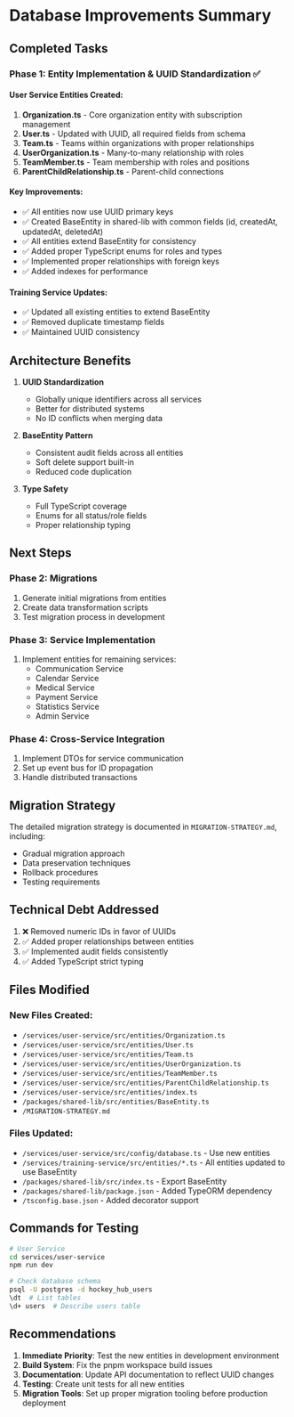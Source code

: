 # Database Improvements Summary

## Completed Tasks

### Phase 1: Entity Implementation & UUID Standardization ✅

#### User Service Entities Created:
1. **Organization.ts** - Core organization entity with subscription management
2. **User.ts** - Updated with UUID, all required fields from schema
3. **Team.ts** - Teams within organizations with proper relationships
4. **UserOrganization.ts** - Many-to-many relationship with roles
5. **TeamMember.ts** - Team membership with roles and positions
6. **ParentChildRelationship.ts** - Parent-child connections

#### Key Improvements:
- ✅ All entities now use UUID primary keys
- ✅ Created BaseEntity in shared-lib with common fields (id, createdAt, updatedAt, deletedAt)
- ✅ All entities extend BaseEntity for consistency
- ✅ Added proper TypeScript enums for roles and types
- ✅ Implemented proper relationships with foreign keys
- ✅ Added indexes for performance

#### Training Service Updates:
- ✅ Updated all existing entities to extend BaseEntity
- ✅ Removed duplicate timestamp fields
- ✅ Maintained UUID consistency

## Architecture Benefits

1. **UUID Standardization**
   - Globally unique identifiers across all services
   - Better for distributed systems
   - No ID conflicts when merging data

2. **BaseEntity Pattern**
   - Consistent audit fields across all entities
   - Soft delete support built-in
   - Reduced code duplication

3. **Type Safety**
   - Full TypeScript coverage
   - Enums for all status/role fields
   - Proper relationship typing

## Next Steps

### Phase 2: Migrations
1. Generate initial migrations from entities
2. Create data transformation scripts
3. Test migration process in development

### Phase 3: Service Implementation
1. Implement entities for remaining services:
   - Communication Service
   - Calendar Service
   - Medical Service
   - Payment Service
   - Statistics Service
   - Admin Service

### Phase 4: Cross-Service Integration
1. Implement DTOs for service communication
2. Set up event bus for ID propagation
3. Handle distributed transactions

## Migration Strategy

The detailed migration strategy is documented in `MIGRATION-STRATEGY.md`, including:
- Gradual migration approach
- Data preservation techniques
- Rollback procedures
- Testing requirements

## Technical Debt Addressed

1. ❌ Removed numeric IDs in favor of UUIDs
2. ✅ Added proper relationships between entities
3. ✅ Implemented audit fields consistently
4. ✅ Added TypeScript strict typing

## Files Modified

### New Files Created:
- `/services/user-service/src/entities/Organization.ts`
- `/services/user-service/src/entities/User.ts`
- `/services/user-service/src/entities/Team.ts`
- `/services/user-service/src/entities/UserOrganization.ts`
- `/services/user-service/src/entities/TeamMember.ts`
- `/services/user-service/src/entities/ParentChildRelationship.ts`
- `/services/user-service/src/entities/index.ts`
- `/packages/shared-lib/src/entities/BaseEntity.ts`
- `/MIGRATION-STRATEGY.md`

### Files Updated:
- `/services/user-service/src/config/database.ts` - Use new entities
- `/services/training-service/src/entities/*.ts` - All entities updated to use BaseEntity
- `/packages/shared-lib/src/index.ts` - Export BaseEntity
- `/packages/shared-lib/package.json` - Added TypeORM dependency
- `/tsconfig.base.json` - Added decorator support

## Commands for Testing

```bash
# User Service
cd services/user-service
npm run dev

# Check database schema
psql -U postgres -d hockey_hub_users
\dt  # List tables
\d+ users  # Describe users table
```

## Recommendations

1. **Immediate Priority**: Test the new entities in development environment
2. **Build System**: Fix the pnpm workspace build issues
3. **Documentation**: Update API documentation to reflect UUID changes
4. **Testing**: Create unit tests for all new entities
5. **Migration Tools**: Set up proper migration tooling before production deployment